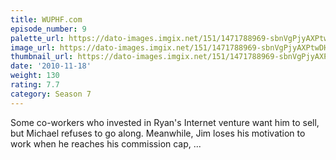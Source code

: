 ```yaml
---
title: WUPHF.com
episode_number: 9
palette_url: https://dato-images.imgix.net/151/1471788969-sbnVgPjyAXPtwDHcfqdaujKQmCM.jpg?ixlib=rb-1.1.0&ch=DPR%2CWidth&auto=enhance&palette=json
image_url: https://dato-images.imgix.net/151/1471788969-sbnVgPjyAXPtwDHcfqdaujKQmCM.jpg?ixlib=rb-1.1.0&ch=DPR%2CWidth&auto=compress%2Cformat&w=500
thumbnail_url: https://dato-images.imgix.net/151/1471788969-sbnVgPjyAXPtwDHcfqdaujKQmCM.jpg?ixlib=rb-1.1.0&ch=DPR%2CWidth&auto=enhance&w=500&h=280&fit=crop&fm=jpg
date: '2010-11-18'
weight: 130
rating: 7.7
category: Season 7
---
```


Some co-workers who invested in Ryan's Internet venture want him to sell, but Michael refuses to go along. Meanwhile, Jim loses his motivation to work when he reaches his commission cap, ...